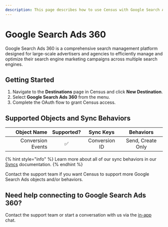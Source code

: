 ```yaml
---
description: This page describes how to use Census with Google Search Ads 360.
---
```


# Google Search Ads 360

Google Search Ads 360 is a comprehensive search management platform designed for large-scale advertisers and agencies to efficiently manage and optimize their search engine marketing campaigns across multiple search engines.&#x20;

## Getting Started

1. Navigate to the **Destinations** page in Census and click **New Destination**.
2. Select **Google Search Ads 360** from the menu.
3. Complete the OAuth flow to grant Census access.&#x20;

## Supported Objects and Sync Behaviors <a href="#supported-objects-and-sync-behaviors" id="supported-objects-and-sync-behaviors"></a>

|   **Object Name** | **Supported?** | **Sync Keys** |   **Behaviors**   |
| ----------------: | :------------: | :-----------: | :---------------: |
| Conversion Events |        ✅       | Conversion ID | Send, Create Only |

{% hint style="info" %}
Learn more about all of our sync behaviors in our [Syncs](../../syncs/overview.md) documentation.
{% endhint %}

Contact the support team if you want Census to support more Google Search Ads objects and/or behaviors.

## Need help connecting to Google Search Ads 360?

Contact the support team or start a conversation with us via the [in-app](https://app.getcensus.com) chat.
